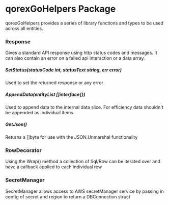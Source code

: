 # qorexGoHelpers Package
qorexGoHelpers provides a series of library functions and types to be used across all entities.

### Response
Gives a standard API response using http status codes and messages.  It can also contain an error on a failed api interaction or a data array.

##### SetStatus(statusCode int, statusText string, err error)
Used to set the returned response or any error

##### AppendData(entityList []interface{})
Used to append data to the internal data slice.  For efficiency data shouldn't be appended as individual items.

##### GetJson()
Returns a []byte for use with the JSON.Unmarshal functionality

### RowDecorator
Using the Wrap() method a collection of Sql/Row can be iterated over and have a callback applied to each individual row

### SecretManager
SecretManager allows access to AWS secretManager service by passing in config of secret and region to return a DBConnection struct

